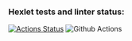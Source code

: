 ### Hexlet tests and linter status:
[![Actions Status](https://github.com/PolinaVoronczova/php-project-48/workflows/hexlet-check/badge.svg)](https://github.com/PolinaVoronczova/php-project-48/actions)
![Github Actions](https://github.com/PolinaVoronczova/php-project-48/workflows/genDiff.yml/badge.svg)